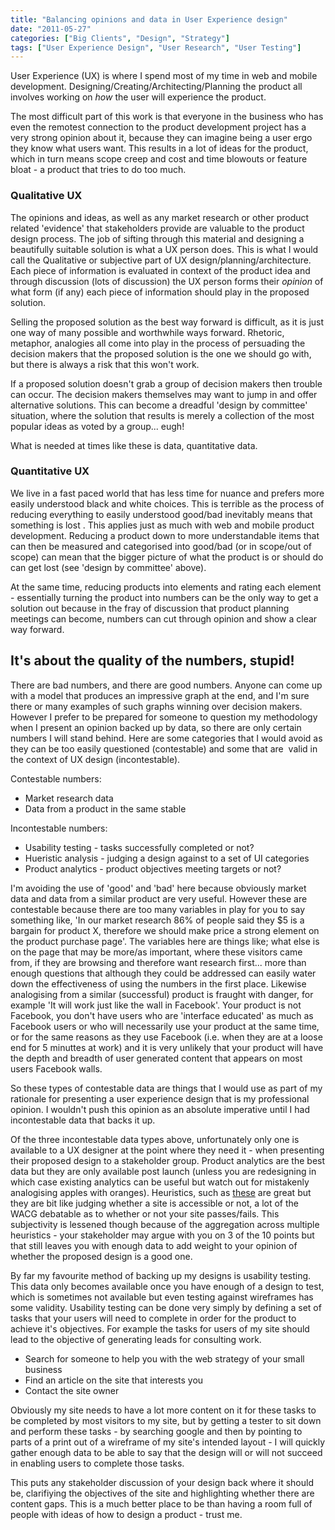 ```yaml
---
title: "Balancing opinions and data in User Experience design"
date: "2011-05-27"
categories: ["Big Clients", "Design", "Strategy"]
tags: ["User Experience Design", "User Research", "User Testing"]
---
```


User Experience (UX) is where I spend most of my time in web and mobile development. Designing/Creating/Architecting/Planning the product all involves working on _how_ the user will experience the product.

The most difficult part of this work is that everyone in the business who has even the remotest connection to the product development project has a very strong opinion about it, because they can imagine being a user ergo they know what users want. This results in a lot of ideas for the product, which in turn means scope creep and cost and time blowouts or feature bloat - a product that tries to do too much.

### **Qualitative UX**

The opinions and ideas, as well as any market research or other product related 'evidence' that stakeholders provide are valuable to the product design process. The job of sifting through this material and designing a beautifully suitable solution is what a UX person does. This is what I would call the Qualitative or subjective part of UX design/planning/architecture. Each piece of information is evaluated in context of the product idea and through discussion (lots of discussion) the UX person forms their _opinion_ of what form (if any) each piece of information should play in the proposed solution.

Selling the proposed solution as the best way forward is difficult, as it is just one way of many possible and worthwhile ways forward. Rhetoric, metaphor, analogies all come into play in the process of persuading the decision makers that the proposed solution is the one we should go with, but there is always a risk that this won't work.

If a proposed solution doesn't grab a group of decision makers then trouble can occur. The decision makers themselves may want to jump in and offer alternative solutions. This can become a dreadful 'design by committee' situation, where the solution that results is merely a collection of the most popular ideas as voted by a group... eugh!

What is needed at times like these is data, quantitative data.

### Quantitative UX

We live in a fast paced world that has less time for nuance and prefers more easily understood black and white choices. This is terrible as the process of reducing everything to easily understood good/bad inevitably means that something is lost . This applies just as much with web and mobile product development. Reducing a product down to more understandable items that can then be measured and categorised into good/bad (or in scope/out of scope) can mean that the bigger picture of what the product is or should do can get lost (see 'design by committee' above).

At the same time, reducing products into elements and rating each element - essentially turning the product into numbers can be the only way to get a solution out because in the fray of discussion that product planning meetings can become, numbers can cut through opinion and show a clear way forward.

## It's about the quality of the numbers, stupid!

There are bad numbers, and there are good numbers. Anyone can come up with a model that produces an impressive graph at the end, and I'm sure there or many examples of such graphs winning over decision makers. However I prefer to be prepared for someone to question my methodology when I present an opinion backed up by data, so there are only certain numbers I will stand behind. Here are some categories that I would avoid as they can be too easily questioned (contestable) and some that are  valid in the context of UX design (incontestable).

Contestable numbers:

*   Market research data
*   Data from a product in the same stable

Incontestable numbers:

*   Usability testing - tasks successfully completed or not?
*   Hueristic analysis - judging a design against to a set of UI categories
*   Product analytics - product objectives meeting targets or not?

I'm avoiding the use of 'good' and 'bad' here because obviously market data and data from a similar product are very useful. However these are contestable because there are too many variables in play for you to say something like, 'In our market research 86% of people said they $5 is a bargain for product X, therefore we should make price a strong element on the product purchase page'. The variables here are things like; what else is on the page that may be more/as important, where these visitors came from, if they are browsing and therefore want research first... more than enough questions that although they could be addressed can easily water down the effectiveness of using the numbers in the first place. Likewise analogising from a similar (successful) product is fraught with danger, for example 'It will work just like the wall in Facebook'. Your product is not Facebook, you don't have users who are 'interface educated' as much as Facebook users or who will necessarily use your product at the same time, or for the same reasons as they use Facebook (i.e. when they are at a loose end for 5 minuttes at work) and it is very unlikely that your product will have the depth and breadth of user generated content that appears on most users Facebook walls.

So these types of contestable data are things that I would use as part of my rationale for presenting a user experience design that is my professional opinion. I wouldn't push this opinion as an absolute imperative until I had incontestable data that backs it up.

Of the three incontestable data types above, unfortunately only one is available to a UX designer at the point where they need it - when presenting their proposed design to a stakeholder group. Product analytics are the best data but they are only available post launch (unless you are redesigning in which case existing analytics can be useful but watch out for mistakenly analogising apples with oranges). Heuristics, such as [these](http://www.useit.com/papers/heuristic/heuristic_list.html "Heuristics as defined by Jakob 'take what he says with a pinch of salt' Nielsen") are great but they are bit like judging whether a site is accessible or not, a lot of the WACG debatable as to whether or not your site passes/fails. This subjectivity is lessened though because of the aggregation across multiple heuristics - your stakeholder may argue with you on 3 of the 10 points but that still leaves you with enough data to add weight to your opinion of whether the proposed design is a good one.

By far my favourite method of backing up my designs is usability testing. This data only becomes available once you have enough of a design to test, which is sometimes not available but even testing against wireframes has some validity. Usability testing can be done very simply by defining a set of tasks that your users will need to complete in order for the product to achieve it's objectives. For example the tasks for users of my site should lead to the objective of generating leads for consulting work.

*   Search for someone to help you with the web strategy of your small business
*   Find an article on the site that interests you
*   Contact the site owner

Obviously my site needs to have a lot more content on it for these tasks to be completed by most visitors to my site, but by getting a tester to sit down and perform these tasks - by searching google and then by pointing to parts of a print out of a wireframe of my site's intended layout - I will quickly gather enough data to be able to say that the design will or will not succeed in enabling users to complete those tasks.

This puts any stakeholder discussion of your design back where it should be, clarifiying the objectives of the site and highlighting whether there are content gaps. This is a much better place to be than having a room full of people with ideas of how to design a product - trust me.

